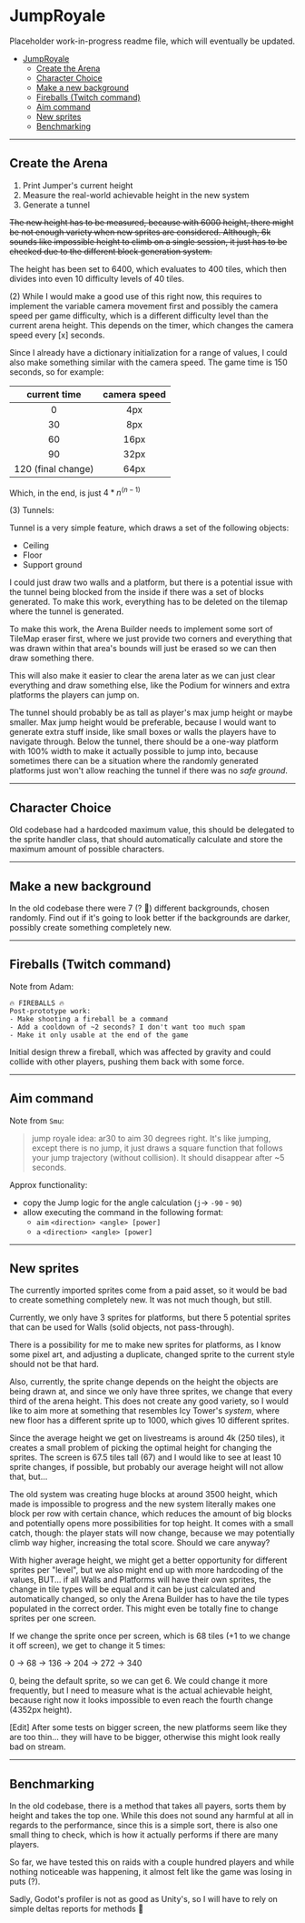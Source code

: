# JumpRoyale

Placeholder work-in-progress readme file, which will eventually be updated.

-   [JumpRoyale](#jumproyale)
    -   [Create the Arena](#create-the-arena)
    -   [Character Choice](#character-choice)
    -   [Make a new background](#make-a-new-background)
    -   [Fireballs (Twitch command)](#fireballs-twitch-command)
    -   [Aim command](#aim-command)
    -   [New sprites](#new-sprites)
    -   [Benchmarking](#benchmarking)

---

## Create the Arena

1)   Print Jumper's current height
2)   Measure the real-world achievable height in the new system
3)   Generate a tunnel

~~The new height has to be measured, because with 6000 height, there might be not enough variety when new sprites are considered. Although, 6k sounds like impossible height to climb on a single session, it just has to be checked due to the different block generation system.~~

The height has been set to 6400, which evaluates to 400 tiles, which then divides into even 10 difficulty levels of 40 tiles.

(2) While I would make a good use of this right now, this requires to implement the variable camera movement first and possibly the camera speed per game difficulty, which is a different difficulty level than the current arena height. This depends on the timer, which changes the camera speed every [x] seconds.

Since I already have a dictionary initialization for a range of values, I could also make something similar with the camera speed. The game time is 150 seconds, so for example:

|    current time    | camera speed |
| :----------------: | :----------: |
|         0          |     4px      |
|         30         |     8px      |
|         60         |     16px     |
|         90         |     32px     |
| 120 (final change) |     64px     |

Which, in the end, is just $4*n ^{(n-1)}$

(3) Tunnels:

Tunnel is a very simple feature, which draws a set of the following objects:

-   Ceiling
-   Floor
-   Support ground

I could just draw two walls and a platform, but there is a potential issue with the tunnel being blocked from the inside if there was a set of blocks generated. To make this work, everything has to be deleted on the tilemap where the tunnel is generated.

To make this work, the Arena Builder needs to implement some sort of TileMap eraser first, where we just provide two corners and everything that was drawn within that area's bounds will just be erased so we can then draw something there.

This will also make it easier to clear the arena later as we can just clear everything and draw something else, like the Podium for winners and extra platforms the players can jump on.

The tunnel should probably be as tall as player's max jump height or maybe smaller. Max jump height would be preferable, because I would want to generate extra stuff inside, like small boxes or walls the players have to navigate through. Below the tunnel, there should be a one-way platform with 100% width to make it actually possible to jump into, because sometimes there can be a situation where the randomly generated platforms just won't allow reaching the tunnel if there was no *safe ground*.

---

## Character Choice

Old codebase had a hardcoded maximum value, this should be delegated to the sprite handler class, that should automatically calculate and store the maximum amount of possible characters.

---

## Make a new background

In the old codebase there were 7 (? :thinking:) different backgrounds, chosen randomly. Find out if it's going to look better if the backgrounds are darker, possibly create something completely new.

---

## Fireballs (Twitch command)

Note from Adam:

```plaintext
🔥 FIREBALLS 🔥
Post-prototype work:
- Make shooting a fireball be a command
- Add a cooldown of ~2 seconds? I don't want too much spam
- Make it only usable at the end of the game
```

Initial design threw a fireball, which was affected by gravity and could collide with other players, pushing them back with some force.

---

## Aim command

Note from `Smu`:

> jump royale idea: ar30 to aim 30 degrees right. It's like jumping, except there is no jump, it just draws a square function that follows your jump trajectory (without collision). It should disappear after ~5 seconds.

Approx functionality:

-   copy the Jump logic for the angle calculation (`j`-> `-90` - `90`)
-   allow executing the command in the following format:
    -   `aim` `<direction> <angle> [power]`
    -   `a` `<direction> <angle> [power]`

---

## New sprites

The currently imported sprites come from a paid asset, so it would be bad to create something completely new. It was not much though, but still.

Currently, we only have 3 sprites for platforms, but there 5 potential sprites that can be used for Walls (solid objects, not pass-through).

There is a possibility for me to make new sprites for platforms, as I know some pixel art, and adjusting a duplicate, changed sprite to the current style should not be that hard.

Also, currently, the sprite change depends on the height the objects are being drawn at, and since we only have three sprites, we change that every third of the arena height. This does not create any good variety, so I would like to aim more at something that resembles Icy Tower's *system*, where new floor has a different sprite up to 1000, which gives 10 different sprites.

Since the average height we get on livestreams is around 4k (250 tiles), it creates a small problem of picking the optimal height for changing the sprites. The screen is 67.5 tiles tall (67) and I would like to see at least 10 sprite changes, if possible, but probably our average height will not allow that, but...

The old system was creating huge blocks at around 3500 height, which made is impossible to progress and the new system literally makes one block per row with certain chance, which reduces the amount of big blocks and potentially opens more possibilities for top height. It comes with a small catch, though: the player stats will now change, because we may potentially climb way higher, increasing the total score. Should we care anyway?

With higher average height, we might get a better opportunity for different sprites per "level", but we also might end up with more hardcoding of the values, BUT... if all Walls and Platforms will have their own sprites, the change in tile types will be equal and it can be just calculated and automatically changed, so only the Arena Builder has to have the tile types populated in the correct order. This might even be totally fine to change sprites per one screen.

If we change the sprite once per screen, which is 68 tiles (+1 to we change it off screen), we get to change it 5 times:

0 -> 68 -> 136 -> 204 -> 272 -> 340

0, being the default sprite, so we can get 6. We could change it more frequently, but I need to measure what is the actual achievable height, because right now it looks impossible to even reach the fourth change (4352px height).

[Edit]
After some tests on bigger screen, the new platforms seem like they are too thin... they will have to be bigger, otherwise this might look really bad on stream.

---

## Benchmarking

In the old codebase, there is a method that takes all payers, sorts them by height and takes the top one. While this does not sound any harmful at all in regards to the performance, since this is a simple sort, there is also one small thing to check, which is how it actually performs if there are many players.

So far, we have tested this on raids with a couple hundred players and while nothing noticeable was happening, it almost felt like the game was losing in puts (?).

Sadly, Godot's profiler is not as good as Unity's, so I will have to rely on simple deltas reports for methods :thinking:

